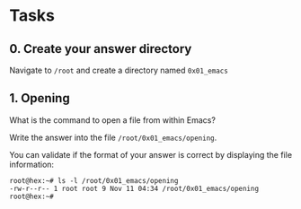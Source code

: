 # Tasks
## 0. Create your answer directory
Navigate to `/root` and create a directory named `0x01_emacs`

## 1. Opening 
What is the command to open a file from within Emacs?

Write the answer into the file `/root/0x01_emacs/opening`.

You can validate if the format of your answer is correct by displaying the file information:
```
root@hex:~# ls -l /root/0x01_emacs/opening
-rw-r--r-- 1 root root 9 Nov 11 04:34 /root/0x01_emacs/opening
root@hex:~# 
```